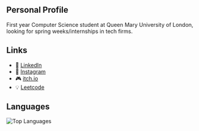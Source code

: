 ## Personal Profile
First year Computer Science student at Queen Mary University of London, looking for spring weeks/internships in tech firms.

## Links
- 💼 [LinkedIn](https://www.linkedin.com/in/faizan17/)
- 📸 [Instagram](https://www.instagram.com/faixzan2006/)
- 🎮 [itch.io](https://outlaw-f.itch.io/)
- 💡 [Leetcode](https://leetcode.com/u/outlawf16/)

## Languages
![Top Languages](https://github-readme-stats.vercel.app/api/top-langs/?username=outlawF16&layout=compact&theme=dark)
